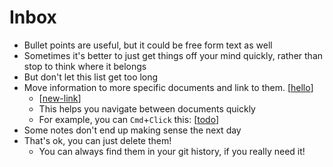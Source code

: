 # Inbox

- Bullet points are useful, but it could be free form text as well
- Sometimes it's better to just get things off your mind quickly, rather than stop to think where it belongs
- But don't let this list get too long
- Move information to more specific documents and link to them. [[hello]]
  - [[new-link]]
  - This helps you navigate between documents quickly
  - For example, you can `Cmd`+`Click` this: [[todo]]
- Some notes don't end up making sense the next day
- That's ok, you can just delete them!
  - You can always find them in your git history, if you really need it!

[//begin]: # "Autogenerated link references for markdown compatibility"
[hello]: hello "Hello"
[new-link]: new-link "New Link"
[todo]: todo "Todo"
[//end]: # "Autogenerated link references"
